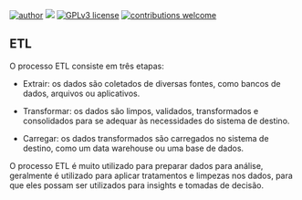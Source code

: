 [![author](https://img.shields.io/badge/author-Eduardo%20Almeida-red.svg)](https://www.linkedin.com/in/eduardo-almeida-814a676a/) [![](https://img.shields.io/badge/python-3.7+-blue.svg)](https://www.python.org/downloads/release/python-365/) [![GPLv3 license](https://img.shields.io/badge/License-GPLv3-blue.svg)](http://perso.crans.org/besson/LICENSE.html) [![contributions welcome](https://img.shields.io/badge/contributions-welcome-brightgreen.svg?style=flat)](https://github.com/eduardo-almeida)

## ETL

O processo ETL consiste em três etapas:

* Extrair: os dados são coletados de diversas fontes, como bancos de dados, arquivos ou aplicativos.

* Transformar: os dados são limpos, validados, transformados e consolidados para se adequar às necessidades do sistema de destino.

* Carregar: os dados transformados são carregados no sistema de destino, como um data warehouse ou uma base de dados.

O processo ETL é muito utilizado para preparar dados para análise, geralmente é utilizado para aplicar tratamentos e limpezas nos dados, para que eles possam ser utilizados para insights e tomadas de decisão.





